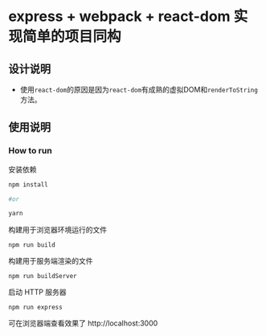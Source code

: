 # express + webpack + react-dom 实现简单的项目同构

## 设计说明

-  使用`react-dom`的原因是因为`react-dom`有成熟的虚拟DOM和`renderToString`方法。

## 使用说明

### How to run

安装依赖
```bash
npm install

#or

yarn
```

构建用于浏览器环境运行的文件
```
npm run build
```

构建用于服务端渲染的文件
```
npm run buildServer
```

启动 HTTP 服务器
```
npm run express
```

可在浏览器端查看效果了 http://localhost:3000
